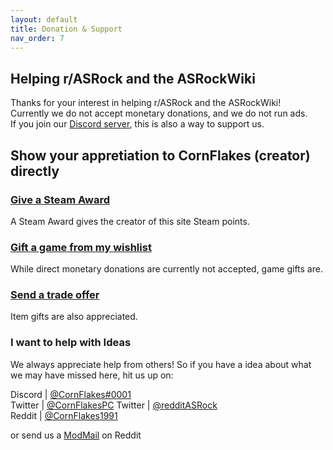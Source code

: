 ```yaml
---
layout: default
title: Donation & Support
nav_order: 7
---
```


## Helping r/ASRock and the ASRockWiki
Thanks for your interest in helping r/ASRock and the ASRockWiki!  
Currently we do not accept monetary donations, and we do not run ads.  
If you join our [Discord server](https://discord.gg/rFrMpxV), this is also a way to support us.

## Show your appretiation to CornFlakes (creator) directly

### [Give a Steam Award](https://steamcommunity.com/id/CornFlakesPC/)
A Steam Award gives the creator of this site Steam points.

### [Gift a game from my wishlist](https://store.steampowered.com/wishlist/profiles/76561197996167801/#sort=order)
While direct monetary donations are currently not accepted, game gifts are.

### [Send a trade offer](https://steamcommunity.com/tradeoffer/new/?partner=35902073&token=i67X0R0x)
Item gifts are also appreciated.

### I want to help with Ideas
We always appreciate help from others! So if you have a idea about what we may have missed here, hit us up on:  

Discord | [@CornFlakes#0001](https://discord.gg/rFrMpxV)  
Twitter | [@CornFlakesPC](https://twitter.com/CornFlakesPC) 
Twitter | [@redditASRock](https://twitter.com/redditASRock)  
Reddit  | [@CornFlakes1991](https://new.reddit.com/user/CornFlakes1991)

or send us a [ModMail](https://www.reddit.com/message/compose?to=%2Fr%2FASRock) on Reddit
